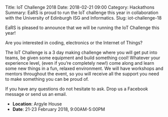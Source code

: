 Title: IoT Challenge 2018
Date: 2018-02-21 09:00
Category: Hackathons
Summary: EaRS is proud to run the IoT challenge this year in collaboration with the University of Edinburgh ISG and Informatics.
Slug: iot-challenge-18

EaRS is pleased to announce that we will be running the IoT Challenge this year!

Are you interested in coding, electronics or the Internet of Things?

The IoT Challenge is a 3 day making challenge where you will get put into teams, be given some equipment and build something cool! Whatever your experience level, (even if you’re completely new!) come along and learn some new things in a fun, relaxed environment. We will have workshops and mentors throughout the event, so you will receive all the support you need to make something you can be proud of.

If you have any questions do not hesitate to ask. Drop us a Facebook message or send us an email.

 - **Location**: Argyle House
 - **Date**: 21-23 February 2018, 9:00AM-5:00PM
